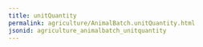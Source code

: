 ```yaml
---
title: unitQuantity
permalink: agriculture/AnimalBatch.unitQuantity.html
jsonid: agriculture_animalbatch_unitquantity
---
```


